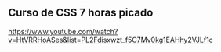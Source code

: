 ## Curso de CSS 7 horas picado
https://www.youtube.com/watch?v=HtVRRHoASes&list=PL2Fdisxwzt_f5C7Mv0kg1EAHhy2VJLf1c